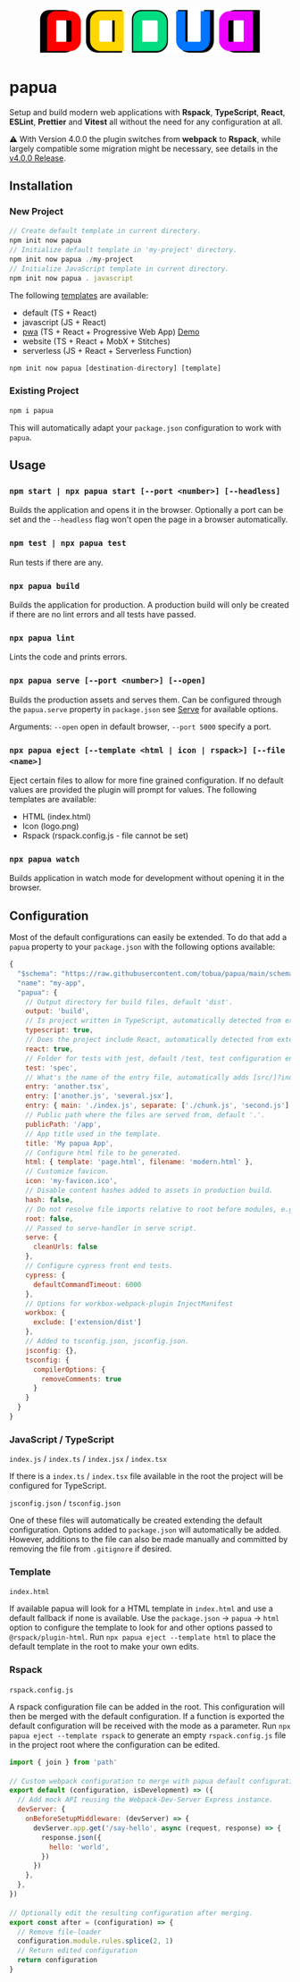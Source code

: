 <p align="center">
  <img src="https://github.com/tobua/papua/raw/main/logo.png" alt="papua" width="400">
</p>

# papua

Setup and build modern web applications with **Rspack**, **TypeScript**, **React**, **ESLint**, **Prettier** and **Vitest** all without the need for any configuration at all.

⚠️ With Version 4.0.0 the plugin switches from **webpack** to **Rspack**, while largely compatible some migration might be necessary, see details in the [v4.0.0 Release](https://github.com/tobua/papua/releases/tag/v4.0.0).

## Installation

### New Project

```js
// Create default template in current directory.
npm init now papua
// Initialize default template in 'my-project' directory.
npm init now papua ./my-project
// Initialize JavaScript template in current directory.
npm init now papua . javascript
```

The following [templates](https://github.com/tobua/papua/tree/main/template) are available:

- default (TS + React)
- javascript (JS + React)
- [pwa](https://github.com/tobua/papua/tree/main/template/pwa) (TS + React + Progressive Web App) [Demo](https://papua-pwa.vercel.app)
- website (TS + React + MobX + Stitches)
- serverless (JS + React + Serverless Function)

```js
npm init now papua [destination-directory] [template]
```

### Existing Project

```js
npm i papua
```

This will automatically adapt your `package.json` configuration to work with `papua`.

## Usage

### `npm start | npx papua start [--port <number>] [--headless]`

Builds the application and opens it in the browser. Optionally a port can be set and the `--headless` flag won't open the page in a browser automatically.

### `npm test | npx papua test`

Run tests if there are any.

### `npx papua build`

Builds the application for production. A production build will only be created if there are no lint errors and all tests have passed.

### `npx papua lint`

Lints the code and prints errors.

### `npx papua serve [--port <number>] [--open]`

Builds the production assets and serves them. Can be configured through the `papua.serve` property in `package.json` see [Serve](https://github.com/vercel/serve-handler#options) for available options.

Arguments: `--open` open in default browser, `--port 5000` specify a port.

### `npx papua eject [--template <html | icon | rspack>] [--file <name>]`

Eject certain files to allow for more fine grained configuration. If no default values are provided the plugin will prompt for values. The following templates are available:

- HTML (index.html)
- Icon (logo.png)
- Rspack (rspack.config.js - file cannot be set)

### `npx papua watch`

Builds application in watch mode for development without opening it in the browser.

## Configuration

Most of the default configurations can easily be extended. To do that add
a `papua` property to your `package.json` with the following options available:

```js
{
  "$schema": "https://raw.githubusercontent.com/tobua/papua/main/schema.json",
  "name": "my-app",
  "papua": {
    // Output directory for build files, default 'dist'.
    output: 'build',
    // Is project written in TypeScript, automatically detected from extension (ts).
    typescript: true,
    // Does the project include React, automatically detected from extension (jsx, tsx).
    react: true,
    // Folder for tests with jest, default /test, test configuration enabled if `**.test.[jt]s*` files found inside.
    test: 'spec',
    // What's the name of the entry file, automatically adds [src/]?index.[jt]sx? file if available.
    entry: 'another.tsx',
    entry: ['another.js', 'several.jsx'],
    entry: { main: './index.js', separate: ['./chunk.js', 'second.js'] },
    // Public path where the files are served from, default '.'.
    publicPath: '/app',
    // App title used in the template.
    title: 'My papua App',
    // Configure html file to be generated.
    html: { template: 'page.html', filename: 'modern.html' },
    // Customize favicon.
    icon: 'my-favicon.ico',
    // Disable content hashes added to assets in production build.
    hash: false,
    // Do not resolve file imports relative to root before modules, e.g. markup/component.js instead of ./markup/component.js.
    root: false,
    // Passed to serve-handler in serve script.
    serve: {
      cleanUrls: false
    },
    // Configure cypress front end tests.
    cypress: {
      defaultCommandTimeout: 6000
    },
    // Options for workbox-webpack-plugin InjectManifest
    workbox: {
      exclude: ['extension/dist']
    },
    // Added to tsconfig.json, jsconfig.json.
    jsconfig: {},
    tsconfig: {
      compilerOptions: {
        removeComments: true
      }
    }
  }
}
```

### JavaScript / TypeScript

`index.js` / `index.ts` / `index.jsx` / `index.tsx`

If there is a `index.ts` / `index.tsx` file available in the root the project will be configured for TypeScript.

`jsconfig.json` / `tsconfig.json`

One of these files will automatically be created extending the default configuration. Options added to `package.json` will automatically be added. However, additions to the file can also be made manually and committed by removing the file from `.gitignore` if desired.

### Template

`index.html`

If available papua will look for a HTML template in `index.html` and use a default fallback if none is available. Use the `package.json` → `papua` → `html` option to configure the template to look for and other options passed to `@rspack/plugin-html`. Run `npx papua eject --template html` to place the default template in the root to make your own edits.

### Rspack

`rspack.config.js`

A rspack configuration file can be added in the root. This configuration will then be merged with the default configuration. If a function is exported the default configuration will be received with the mode as a parameter. Run `npx papua eject --template rspack` to generate an empty `rspack.config.js` file in the project root where the configuration can be edited.

```js
import { join } from 'path'

// Custom webpack configuration to merge with papua default configuration.
export default (configuration, isDevelopment) => ({
  // Add mock API reusing the Webpack-Dev-Server Express instance.
  devServer: {
    onBeforeSetupMiddleware: (devServer) => {
      devServer.app.get('/say-hello', async (request, response) => {
        response.json({
          hello: 'world',
        })
      })
    },
  },
})

// Optionally edit the resulting configuration after merging.
export const after = (configuration) => {
  // Remove file-loader
  configuration.module.rules.splice(2, 1)
  // Return edited configuration
  return configuration
}
```
